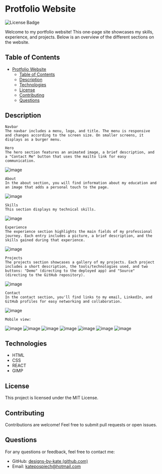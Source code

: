 # Protfolio Website
![License Badge](https://img.shields.io/badge/license-MIT-brightgreen)

Welcome to my portfolio website! This one-page site showcases my skills, experience, and projects. Below is an overview of the different sections on the website.

## Table of Contents
- [Protfolio Website](#protfolio-website)
  - [Table of Contents](#table-of-contents)
  - [Description](#description)
  - [Technologies](#technologies)
  - [License](#license)
  - [Contributing](#contributing)
  - [Questions](#questions)

## Description 

    Navbar
    The navbar includes a menu, logo, and title. The menu is responsive and changes according to the screen size. On smaller screens, it displays as a burger menu.

    Hero
    The hero section features an animated image, a brief description, and a "Contact Me" button that uses the mailto link for easy communication.
![image](https://github.com/designs-by-kate/Portfolio/assets/146155569/9fd9cf4c-59f7-421d-abd2-1a3b83c31a04)

    About
    In the about section, you will find information about my education and an image that adds a personal touch to the page.
![image](https://github.com/designs-by-kate/Portfolio/assets/146155569/c1c456af-77bf-475a-b93a-7e9341884e52)

    Skills
    This section displays my technical skills.
![image](https://github.com/designs-by-kate/Portfolio/assets/146155569/a4f762e1-a803-421b-8324-117f060d527b)


    Experience
    The experience section highlights the main fields of my professional journey. Each entry includes a picture, a brief description, and the skills gained during that experience.
![image](https://github.com/designs-by-kate/Portfolio/assets/146155569/86417a27-55a5-4dca-8561-0444088bec6f)

    Projects
    The projects section showcases a gallery of my projects. Each project includes a short description, the tools/technologies used, and two buttons: "Demo" (directing to the deployed app) and "Source" (directing to the GitHub repository).
![image](https://github.com/designs-by-kate/Portfolio/assets/146155569/fbf93010-ffe8-4ec1-8699-659e4f494185)

    Contact
    In the contact section, you'll find links to my email, LinkedIn, and GitHub profiles for easy networking and collaboration.
![image](https://github.com/designs-by-kate/Portfolio/assets/146155569/d0e504cb-27c4-4c59-b153-f88c0cc86dbc)

    Mobile view:

![image](https://github.com/designs-by-kate/Portfolio/assets/146155569/c3ccbfec-b941-49f6-9bed-0dd9586cc01d)
![image](https://github.com/designs-by-kate/Portfolio/assets/146155569/e3eaf699-7fe5-403d-b093-707fbc549a7c)
![image](https://github.com/designs-by-kate/Portfolio/assets/146155569/6c2af8e4-2b28-4dcb-ad1b-3bd60b43d8b2)
![image](https://github.com/designs-by-kate/Portfolio/assets/146155569/e7641234-0f2f-484c-9f0c-0b69299fa7fc)
![image](https://github.com/designs-by-kate/Portfolio/assets/146155569/6d49dfc6-544b-46b9-b87f-8a8a46b2e260)
![image](https://github.com/designs-by-kate/Portfolio/assets/146155569/7905ff09-a495-4ded-b3b9-68a506fa55d8)
![image](https://github.com/designs-by-kate/Portfolio/assets/146155569/8ed24477-55a5-4039-84ea-bee18aa35d2b)



## Technologies
- HTML
- CSS
- REACT
- GIMP

## License
  This project is licensed under the MIT License.

## Contributing
  Contributions are welcome! Feel free to submit pull requests or open issues.

## Questions
 For any questions or feedback, feel free to contact me:
  - GitHub: [designs-by-kate (github.com)](https://github.com/designs-by-kate (github.com))
  - Email: katepospiech@hotmail.com
